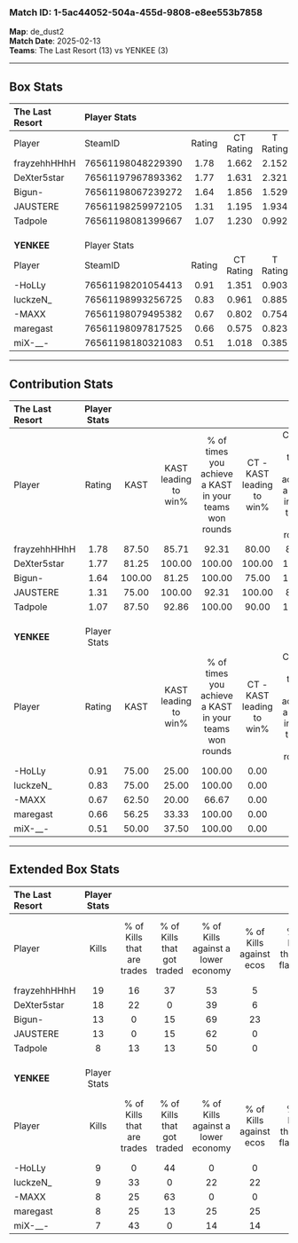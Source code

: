 ### Match ID: 1-5ac44052-504a-455d-9808-e8ee553b7858  
**Map**: de_dust2  
**Match Date**: 2025-02-13  
**Teams**: The Last Resort (13) vs YENKEE (3)  

---  

## Box Stats  

| **The Last Resort** | Player Stats      |        |           |          |        |       |       |         |        |      |     |
| :- | :- | :-: | :-: | :-: | :-: | :-: | :-: | :-: | :-: | :-: | :-: |
| Player              | SteamID           | Rating | CT Rating | T Rating |  KAST  |  ADR  | Kills | Assists | Deaths | K/D  | HS% |
| frayzehhHHhH        | 76561198048229390 |  1.78  |   1.662   |  2.152   | 87.50  | 104.2 |  19   |    3    |   9    | 2.11 | 47  |
| DeXter5star         | 76561197967893362 |  1.77  |   1.631   |  2.321   | 81.25  | 86.9  |  18   |    5    |   5    | 3.60 | 38  |
| Bigun-              | 76561198067239272 |  1.64  |   1.856   |  1.529   | 100.00 | 103.2 |  13   |    8    |   7    | 1.86 | 46  |
| JAUSTERE            | 76561198259972105 |  1.31  |   1.195   |  1.934   | 75.00  | 93.1  |  13   |    6    |   10   | 1.30 | 76  |
| Tadpole             | 76561198081399667 |  1.07  |   1.230   |  0.992   | 87.50  | 73.1  |   8   |    6    |   10   | 0.80 | 87  |
|                     |                   |        |           |          |        |       |       |         |        |      |     |
|                     |                   |        |           |          |        |       |       |         |        |      |     |
|                     |                   |        |           |          |        |       |       |         |        |      |     |
| **YENKEE**          | Player Stats      |        |           |          |        |       |       |         |        |      |     |
| Player              | SteamID           | Rating | CT Rating | T Rating |  KAST  |  ADR  | Kills | Assists | Deaths | K/D  | HS% |
| -HoLLy              | 76561198201054413 |  0.91  |   1.351   |  0.903   | 75.00  | 88.1  |   9   |    6    |   15   | 0.60 | 55  |
| luckzeN_            | 76561198993256725 |  0.83  |   0.961   |  0.885   | 75.00  | 66.8  |   9   |    4    |   15   | 0.60 | 66  |
| -MAXX               | 76561198079495382 |  0.67  |   0.802   |  0.754   | 62.50  | 51.1  |   8   |    3    |   14   | 0.57 | 62  |
| maregast            | 76561198097817525 |  0.66  |   0.575   |  0.823   | 56.25  | 56.2  |   8   |    1    |   13   | 0.62 | 50  |
| miX-__-             | 76561198180321083 |  0.51  |   1.018   |  0.385   | 50.00  | 49.8  |   7   |    2    |   14   | 0.50 | 42  |
---  

## Contribution Stats  

| **The Last Resort** | Player Stats |        |                      |                                                        |                           |                                                             |                          |                                                            |
| :- | :-: | :-: | :-: | :-: | :-: | :-: | :-: | :-: |
| Player              |    Rating    |  KAST  | KAST leading to win% | % of times you achieve a KAST in your teams won rounds | CT - KAST leading to win% | CT - % of times you achieve a KAST in your teams won rounds | T - KAST leading to win% | T - % of times you achieve a KAST in your teams won rounds |
| frayzehhHHhH        |     1.78     | 87.50  |        85.71         |                         92.31                          |           80.00           |                            88.89                            |          100.00          |                           100.00                           |
| DeXter5star         |     1.77     | 81.25  |        100.00        |                         100.00                         |          100.00           |                           100.00                            |          100.00          |                           100.00                           |
| Bigun-              |     1.64     | 100.00 |        81.25         |                         100.00                         |           75.00           |                           100.00                            |          100.00          |                           100.00                           |
| JAUSTERE            |     1.31     | 75.00  |        100.00        |                         92.31                          |          100.00           |                            88.89                            |          100.00          |                           100.00                           |
| Tadpole             |     1.07     | 87.50  |        92.86         |                         100.00                         |           90.00           |                           100.00                            |          100.00          |                           100.00                           |
|                     |              |        |                      |                                                        |                           |                                                             |                          |                                                            |
|                     |              |        |                      |                                                        |                           |                                                             |                          |                                                            |
|                     |              |        |                      |                                                        |                           |                                                             |                          |                                                            |
| **YENKEE**          | Player Stats |        |                      |                                                        |                           |                                                             |                          |                                                            |
| Player              |    Rating    |  KAST  | KAST leading to win% | % of times you achieve a KAST in your teams won rounds | CT - KAST leading to win% | CT - % of times you achieve a KAST in your teams won rounds | T - KAST leading to win% | T - % of times you achieve a KAST in your teams won rounds |
| -HoLLy              |     0.91     | 75.00  |        25.00         |                         100.00                         |           0.00            |                            0.00                             |          37.50           |                           100.00                           |
| luckzeN_            |     0.83     | 75.00  |        25.00         |                         100.00                         |           0.00            |                            0.00                             |          37.50           |                           100.00                           |
| -MAXX               |     0.67     | 62.50  |        20.00         |                         66.67                          |           0.00            |                            0.00                             |          33.33           |                           66.67                            |
| maregast            |     0.66     | 56.25  |        33.33         |                         100.00                         |           0.00            |                            0.00                             |          42.86           |                           100.00                           |
| miX-__-             |     0.51     | 50.00  |        37.50         |                         100.00                         |           0.00            |                            0.00                             |          50.00           |                           100.00                           |
---  

## Extended Box Stats  

| **The Last Resort** | Player Stats |                            |                            |                                    |                         |                              |                                 |        |                             |                                     |                          |                               |                            |
| :- | :-: | :-: | :-: | :-: | :-: | :-: | :-: | :-: | :-: | :-: | :-: | :-: | :-: |
| Player              |    Kills     | % of Kills that are trades | % of Kills that got traded | % of Kills against a lower economy | % of Kills against ecos | % of Kills that are flawless | % of Kills that are close duels | Deaths | % of Deaths that get traded | % of Deaths against a lower economy | % of Deaths against ecos | % of Deaths that are flawless | % of Deaths that are close |
| frayzehhHHhH        |      19      |             16             |             37             |                 53                 |            5            |              58              |               11                |   9    |              0              |                 44                  |            0             |              89               |             11             |
| DeXter5star         |      18      |             22             |             0              |                 39                 |            6            |              78              |               11                |   5    |             20              |                 40                  |            0             |              100              |             0              |
| Bigun-              |      13      |             0              |             15             |                 69                 |           23            |              54              |                0                |   7    |             57              |                 29                  |            0             |              29               |             0              |
| JAUSTERE            |      13      |             0              |             15             |                 62                 |            0            |              62              |                8                |   10   |             20              |                 50                  |            0             |              50               |             20             |
| Tadpole             |      8       |             13             |             13             |                 50                 |            0            |              75              |               13                |   10   |             30              |                 40                  |            0             |              50               |             20             |
|                     |              |                            |                            |                                    |                         |                              |                                 |        |                             |                                     |                          |                               |                            |
|                     |              |                            |                            |                                    |                         |                              |                                 |        |                             |                                     |                          |                               |                            |
|                     |              |                            |                            |                                    |                         |                              |                                 |        |                             |                                     |                          |                               |                            |
| **YENKEE**          | Player Stats |                            |                            |                                    |                         |                              |                                 |        |                             |                                     |                          |                               |                            |
| Player              |    Kills     | % of Kills that are trades | % of Kills that got traded | % of Kills against a lower economy | % of Kills against ecos | % of Kills that are flawless | % of Kills that are close duels | Deaths | % of Deaths that get traded | % of Deaths against a lower economy | % of Deaths against ecos | % of Deaths that are flawless | % of Deaths that are close |
| -HoLLy              |      9       |             0              |             44             |                 0                  |            0            |              56              |                0                |   15   |             20              |                  7                  |            7             |              53               |             13             |
| luckzeN_            |      9       |             33             |             0              |                 22                 |           22            |              89              |                0                |   15   |             13              |                  0                  |            0             |              60               |             7              |
| -MAXX               |      8       |             25             |             63             |                 0                  |            0            |              38              |               25                |   14   |             21              |                  0                  |            0             |              79               |             7              |
| maregast            |      8       |             25             |             13             |                 25                 |           25            |              75              |               13                |   13   |             23              |                  0                  |            0             |              62               |             8              |
| miX-__-             |      7       |             43             |             0              |                 14                 |           14            |              43              |               29                |   14   |              7              |                  0                  |            0             |              71               |             7              |
